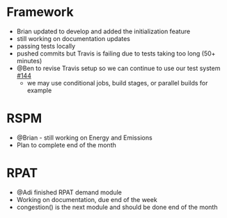 # Framework
  - Brian updated to develop and added the initialization feature
  - still working on documentation updates
  - passing tests locally
  - pushed commits but Travis is failing due to tests taking too long (50+ minutes)
  - @Ben to revise Travis setup so we can continue to use our test system [#144](https://github.com/gregorbj/VisionEval/issues/144)
    - we may use conditional jobs, build stages, or parallel builds for example

# RSPM
  - @Brian - still working on Energy and Emissions
  - Plan to complete end of the month

# RPAT
  - @Adi finished RPAT demand module 
  - Working on documentation, due end of the week
  - congestion() is the next module and should be done end of the month

